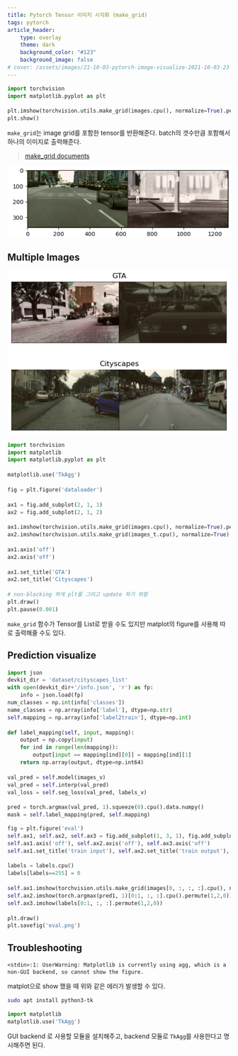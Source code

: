 ```yaml
---
title: Pytorch Tensor 이미지 시각화 (make_grid)
tags: pytorch
article_header:
    type: overlay
    theme: dark
    background_color: "#123"
    background_image: false
# cover: /assets/images/21-10-03-pytorch-image-visualize-2021-10-03-23-41-37.png
---
```


```python
import torchvision
import matplotlib.pyplot as plt

plt.imshow(torchvision.utils.make_grid(images.cpu(), normalize=True).permute(1,2,0))
plt.show()
```

`make_grid`는 image grid를 포함한 tensor를 반환해준다. batch의 갯수만큼 포함해서 하나의 이미지로 출력해준다.

<!--more-->

> [make_grid documents](https://pytorch.org/vision/stable/utils.html#torchvision.utils.make_grid)

![](/assets/images/21-10-03-pytorch-image-visualize-2021-10-03-23-15-38.png)

## Multiple Images

![](/assets/images/21-10-03-pytorch-image-visualize-2021-10-03-23-41-37.png)

```python
import torchvision
import matplotlib
import matplotlib.pyplot as plt

matplotlib.use('TkAgg')

fig = plt.figure('dataloader')

ax1 = fig.add_subplot(2, 1, 1)
ax2 = fig.add_subplot(2, 1, 2)

ax1.imshow(torchvision.utils.make_grid(images.cpu(), normalize=True).permute(1,2,0))
ax2.imshow(torchvision.utils.make_grid(images_t.cpu(), normalize=True).permute(1,2,0))

ax1.axis('off')
ax2.axis('off')

ax1.set_title('GTA')
ax2.set_title('Cityscapes')

# non-blocking 하게 plt를 그리고 update 하기 위함
plt.draw()
plt.pause(0.001)
```

`make_grid` 함수가 Tensor를 List로 받을 수도 있지만 matplot의 figure를 사용해 따로 출력해줄 수도 있다.

## Prediction visualize

```python
import json
devkit_dir = 'dataset/cityscapes_list'
with open(devkit_dir+'/info.json', 'r') as fp:
    info = json.load(fp)
num_classes = np.int(info['classes'])
name_classes = np.array(info['label'], dtype=np.str)
self.mapping = np.array(info['label2train'], dtype=np.int)

def label_mapping(self, input, mapping):
    output = np.copy(input)
    for ind in range(len(mapping)):
        output[input == mapping[ind][0]] = mapping[ind][1]
    return np.array(output, dtype=np.int64)
    
val_pred = self.model(images_v)
val_pred = self.interp(val_pred)
val_loss = self.seg_loss(val_pred, labels_v)

pred = torch.argmax(val_pred, 1).squeeze(0).cpu().data.numpy()
mask = self.label_mapping(pred, self.mapping)
```

```py
fig = plt.figure('eval')
self.ax1, self.ax2, self.ax3 = fig.add_subplot(1, 3, 1), fig.add_subplot(1, 3, 2), fig.add_subplot(1, 3, 3)
self.ax1.axis('off'), self.ax2.axis('off'), self.ax3.axis('off')
self.ax1.set_title('train input'), self.ax2.set_title('train output'), self.ax3.set_title('train gt')

labels = labels.cpu()
labels[labels==255] = 0

self.ax1.imshow(torchvision.utils.make_grid(images[0, :, :, :].cpu(), normalize=True).permute(1,2,0))
self.ax2.imshow(torch.argmax(pred1, 1)[0:1, :, :].cpu().permute(1,2,0))
self.ax3.imshow(labels[0:1, :, :].permute(1,2,0))

plt.draw()
plt.savefig('eval.png')
```

## Troubleshooting

```
<stdin>:1: UserWarning: Matplotlib is currently using agg, which is a non-GUI backend, so cannot show the figure.
```

matplot으로 show 했을 때 위와 같은 에러가 발생할 수 있다. 

```sh
sudo apt install python3-tk
```

```python
import matplotlib
matplotlib.use('TkAgg')
```

GUI backend 로 사용할 모듈을 설치해주고, backend 모듈로 `TkAgg`를 사용한다고 명시해주면 된다.